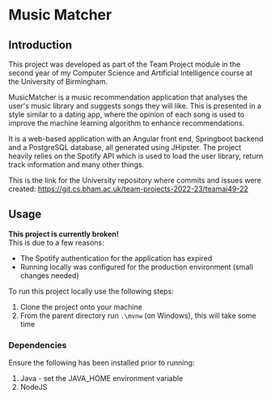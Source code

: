 # Music Matcher

## Introduction

This project was developed as part of the Team Project module in the second year of my Computer Science and Artificial Intelligence course at the University of Birmingham.

MusicMatcher is a music recommendation application that analyses the user's music library and suggests songs they will like. This is presented in a style similar to a dating app, where the opinion of each song is used to improve the machine learning algorithm to enhance recommendations.

It is a web-based application with an Angular front end, Springboot backend and a PostgreSQL database, all generated using JHipster.
The project heavily relies on the Spotify API which is used to load the user library, return track information and many other things.

This is the link for the University repository where commits and issues were created:
https://git.cs.bham.ac.uk/team-projects-2022-23/teamai49-22

## Usage

**This project is currently broken!**  
This is due to a few reasons:

- The Spotify authentication for the application has expired
- Running locally was configured for the production environment (small changes needed)

To run this project locally use the following steps:

1. Clone the project onto your machine
2. From the parent directory run `.\mvnw` (on Windows), this will take some time

### Dependencies

Ensure the following has been installed prior to running:

1. Java - set the JAVA_HOME environment variable
2. NodeJS
